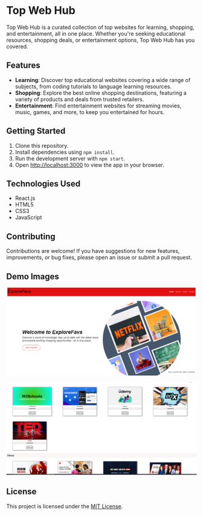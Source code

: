 # Top Web Hub

Top Web Hub is a curated collection of top websites for learning, shopping, and entertainment, all in one place. Whether you're seeking educational resources, shopping deals, or entertainment options, Top Web Hub has you covered.

## Features

- **Learning**: Discover top educational websites covering a wide range of subjects, from coding tutorials to language learning resources.
- **Shopping**: Explore the best online shopping destinations, featuring a variety of products and deals from trusted retailers.
- **Entertainment**: Find entertainment websites for streaming movies, music, games, and more, to keep you entertained for hours.

## Getting Started

1. Clone this repository.
2. Install dependencies using `npm install`.
3. Run the development server with `npm start`.
4. Open [http://localhost:3000](http://localhost:3000) to view the app in your browser.

## Technologies Used

- React.js
- HTML5
- CSS3
- JavaScript

## Contributing

Contributions are welcome! If you have suggestions for new features, improvements, or bug fixes, please open an issue or submit a pull request.

## Demo Images

![Demo Image 1](</src/image/Annotation 2024-04-12 214336.png>)

![Demo Image 2](</src/image/akash.png>)
 

## License

This project is licensed under the [MIT License](LICENSE).
